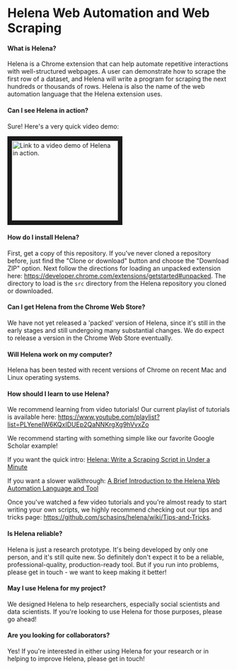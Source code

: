 # Helena Web Automation and Web Scraping

#### What is Helena?
Helena is a Chrome extension that can help automate repetitive interactions with well-structured webpages.  A user can demonstrate how to scrape the first row of a dataset, and Helena will write a program for scraping the next hundreds or thousands of rows.  Helena is also the name of the web automation language that the Helena extension uses.

#### Can I see Helena in action?
Sure!  Here's a very quick video demo:

<a href="http://www.youtube.com/watch?feature=player_embedded&v=KfoLc4DzXT8" target="_blank">
<img src="http://img.youtube.com/vi/KfoLc4DzXT8/0.jpg" alt="Link to a video demo of Helena in action." width="240" height="180" border="10" />
</a>

#### How do I install Helena?
First, get a copy of this repository.  If you've never cloned a repository before, just find the "Clone or download" button and choose the "Download ZIP" option.  Next follow the directions for loading an unpacked extension here: https://developer.chrome.com/extensions/getstarted#unpacked.  The directory to load is the `src` directory from the Helena repository you cloned or downloaded.

#### Can I get Helena from the Chrome Web Store?
We have not yet released a 'packed' version of Helena, since it's still in the early stages and still undergoing many substantial changes.  We do expect to release a version in the Chrome Web Store eventually.

#### Will Helena work on my computer?
Helena has been tested with recent versions of Chrome on recent Mac and Linux operating systems.

#### How should I learn to use Helena?
We recommend learning from video tutorials!  Our current playlist of tutorials is available here: https://www.youtube.com/playlist?list=PLYeneIW6KQxIDUEp2QaNNKrgXg9hVvxZo

We recommend starting with something simple like our favorite Google Scholar example!

If you want the quick intro: [Helena: Write a Scraping Script in Under a Minute](https://www.youtube.com/watch?v=KfoLc4DzXT8&index=2&list=PLYeneIW6KQxIDUEp2QaNNKrgXg9hVvxZo)

If you want a slower walkthrough: [A Brief Introduction to the Helena Web Automation Language and Tool](https://www.youtube.com/watch?v=abVdsi89_j8&index=1&list=PLYeneIW6KQxIDUEp2QaNNKrgXg9hVvxZo)

Once you've watched a few video tutorials and you're almost ready to start writing your own scripts, we highly recommend checking out our tips and tricks page: https://github.com/schasins/helena/wiki/Tips-and-Tricks.

#### Is Helena reliable?
Helena is just a research prototype.  It's being developed by only one person, and it's still quite new.  So definitely don't expect it to be a reliable, professional-quality, production-ready tool.  But if you run into problems, please get in touch - we want to keep making it better!

#### May I use Helena for my project?
We designed Helena to help researchers, especially social scientists and data scientists.  If you're looking to use Helena for those purposes, please go ahead!

#### Are you looking for collaborators?
Yes!  If you're interested in either using Helena for your research or in helping to improve Helena, please get in touch!
